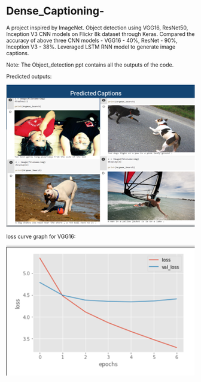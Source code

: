 # Dense_Captioning-
A project inspired by ImageNet.
Object detection using VGG16, ResNet50, Inception V3 CNN models on Flickr 8k dataset through Keras.
Compared the accuracy of above three CNN models - VGG16 - 40%, ResNet - 90%, Inception V3 - 38%.
Leveraged LSTM RNN model to generate image captions.

Note: The Object_detection ppt contains all the outputs of the code. 



Predicted outputs:

![xyz](https://github.com/ekantbagri/Dense_Captioning-/blob/main/Capture.PNG?raw=true)


loss curve graph for VGG16:


![xyz](https://github.com/ekantbagri/Dense_Captioning-/blob/main/Capture1.PNG?raw=true)


